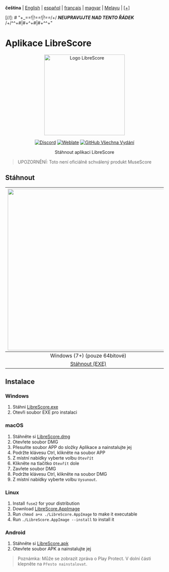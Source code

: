 <div dir="ltr" align="left">

‎**čeština** | ‎[English](/docs/en/README.md) | ‎[español](/docs/es/LÉAME.md) | ‎[français](/docs/fr/LISEZMOI.md) | ‎[magyar](/docs/hu/OLVASSAEL.md) | ‎[Melayu](/docs/ms/BACASAYA.md) | ‎[[+]](https://librescore.ddns.net/projects/librescore/docs)

[//]: # "\+\_==!|!=_=!|!==_/+/ ***NEUPRAVUJTE NAD TENTO ŘÁDEK*** /+/^^+#|#+^+#|#+^^\+\"

# Aplikace LibreScore

<div align="center">

<img src="https://github.com/LibreScore/dl-musescore/raw/master/images/logo.png" width="256" alt="Logo LibreScore">

[![Discord](https://img.shields.io/discord/774491656643674122?color=5865F2&label=&labelColor=555555&logo=discord&logoColor=FFFFFF)](https://discord.gg/DKu7cUZ4XQ) [![Weblate](https://librescore.ddns.net/widgets/librescore/-/app-librescore/svg-badge.svg)](https://librescore.ddns.net/engage/librescore) [![GitHub Všechna Vydání](https://img.shields.io/github/downloads/LibreScore/app-librescore/total.svg?label=Stahování)](https://github.com/LibreScore/app-librescore/releases/latest)

Stáhnout aplikaci LibreScore

</div>

> UPOZORNĚNÍ: Toto není oficiálně schválený produkt MuseScore

## Stáhnout

| <img src="https://upload.wikimedia.org/wikipedia/commons/e/e2/Windows_logo_and_wordmark_-_2021.svg" width="512"> | <img src="https://upload.wikimedia.org/wikipedia/commons/2/21/MacOS_wordmark_%282017%29.svg" width="512"> |               <img src="https://upload.wikimedia.org/wikipedia/commons/3/35/Tux.svg" width="512">                |   <img src="https://upload.wikimedia.org/wikipedia/commons/3/31/Android_robot_head.svg" width="512">   |
| :--------------------------------------------------------------------------------------------------------------: | :-------------------------------------------------------------------------------------------------------: | :--------------------------------------------------------------------------------------------------------------: | :----------------------------------------------------------------------------------------------------: |
|                                            Windows (7+) (pouze 64bitové)                                            |                                        macOS (10.11+) (Rosetta 2)                                         |                                               Linux (pouze 64bitové)                                                |                                             Android (6.0+)                                             |
|      [Stáhnout (EXE)](https://github.com/LibreScore/app-librescore/releases/latest/download/LibreScore.exe)      |  [Stáhnout (DMG)](https://github.com/LibreScore/app-librescore/releases/latest/download/LibreScore.dmg)   | [Stáhnout (AppImage)](https://github.com/LibreScore/app-librescore/releases/latest/download/LibreScore.AppImage) | [Stáhnout (APK)](https://github.com/LibreScore/app-librescore/releases/latest/download/LibreScore.apk) |

## Instalace

### Windows

1. Stáhni [LibreScore.exe](https://github.com/LibreScore/app-librescore/releases/latest/download/LibreScore.exe)
2. Otevři soubor EXE pro instalaci

### macOS

1. Stáhněte si [LibreScore.dmg](https://github.com/LibreScore/app-librescore/releases/latest/download/LibreScore.dmg)
2. Otevřete soubor DMG
3. Přesuňte soubor APP do složky Aplikace a nainstalujte jej
4. Podržte klávesu Ctrl, klikněte na soubor APP
5. Z místní nabídky vyberte volbu `Otevřít`
6. Klikněte na tlačítko `Otevřít` dole
7. Zavřete soubor DMG
8. Podržte klávesu Ctrl, klikněte na soubor DMG
9. Z místní nabídky vyberte volbu `Vysunout`.

### Linux

1. Install `fuse2` for your distribution
2. Download [LibreScore.AppImage](https://github.com/LibreScore/app-librescore/releases/latest/download/LibreScore.AppImage)
3. Run `chmod a+x ./LibreScore.AppImage` to make it executable
4. Run `./LibreScore.AppImage --install` to install it

### Android

1. Stáhněte si [LibreScore.apk](https://github.com/LibreScore/app-librescore/releases/latest/download/LibreScore.apk)
2. Otevřete soubor APK a nainstalujte jej

> Poznámka: Může se zobrazit zpráva o Play Protect. V dolní části klepněte na `Přesto nainstalovat`.

</div>
